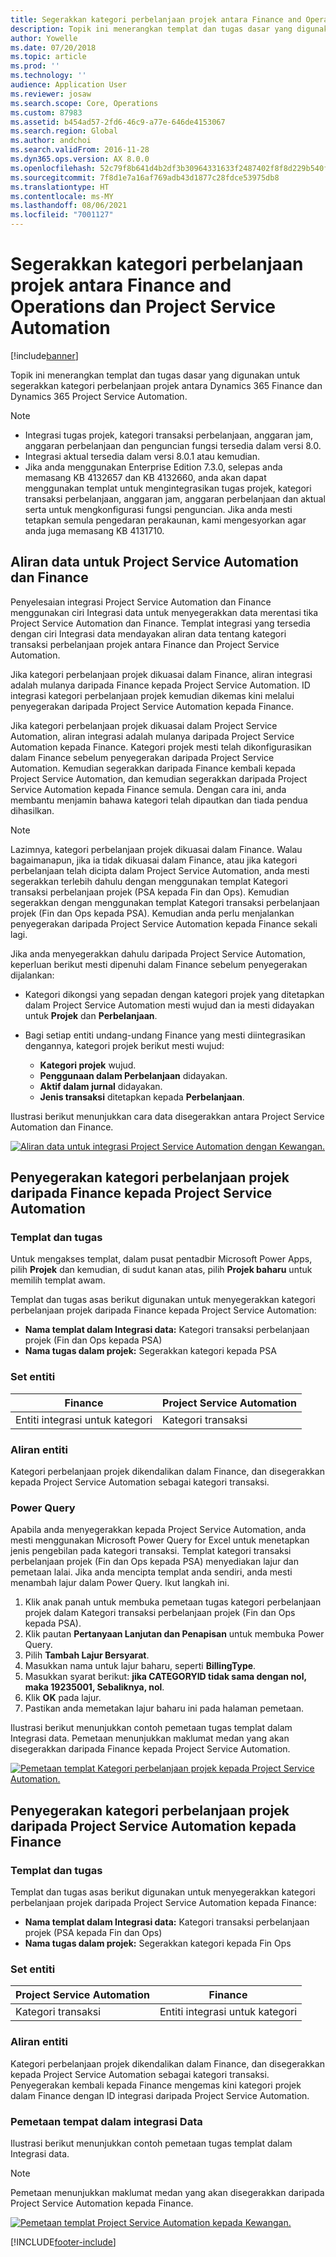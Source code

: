```yaml
---
title: Segerakkan kategori perbelanjaan projek antara Finance and Operations dan Project Service Automation
description: Topik ini menerangkan templat dan tugas dasar yang digunakan untuk segerakkan kategori perbelanjaan projek antara Microsoft Dynamics 365 Finance dan Dynamics 365 Project Service Automation.
author: Yowelle
ms.date: 07/20/2018
ms.topic: article
ms.prod: ''
ms.technology: ''
audience: Application User
ms.reviewer: josaw
ms.search.scope: Core, Operations
ms.custom: 87983
ms.assetid: b454ad57-2fd6-46c9-a77e-646de4153067
ms.search.region: Global
ms.author: andchoi
ms.search.validFrom: 2016-11-28
ms.dyn365.ops.version: AX 8.0.0
ms.openlocfilehash: 52c79f8b641d4b2df3b30964331633f2487402f8f8d229b540f9544c0f848557
ms.sourcegitcommit: 7f8d1e7a16af769adb43d1877c28fdce53975db8
ms.translationtype: HT
ms.contentlocale: ms-MY
ms.lasthandoff: 08/06/2021
ms.locfileid: "7001127"
---
```

# <a name="synchronize-project-expense-categories-between-finance-and-operations-and-project-service-automation"></a>Segerakkan kategori perbelanjaan projek antara Finance and Operations dan Project Service Automation

[!include[banner](../includes/banner.md)]

Topik ini menerangkan templat dan tugas dasar yang digunakan untuk segerakkan kategori perbelanjaan projek antara Dynamics 365 Finance dan Dynamics 365 Project Service Automation.

> [!NOTE]
> - Integrasi tugas projek, kategori transaksi perbelanjaan, anggaran jam, anggaran perbelanjaan dan penguncian fungsi tersedia dalam versi 8.0.
> - Integrasi aktual tersedia dalam versi 8.0.1 atau kemudian.
> - Jika anda menggunakan Enterprise Edition 7.3.0, selepas anda memasang KB 4132657 dan KB 4132660, anda akan dapat menggunakan templat untuk mengintegrasikan tugas projek, kategori transaksi perbelanjaan, anggaran jam, anggaran perbelanjaan dan aktual serta untuk mengkonfigurasi fungsi penguncian. Jika anda mesti tetapkan semula pengedaran perakaunan, kami mengesyorkan agar anda juga memasang KB 4131710.

## <a name="data-flow-for-project-service-automation-and-finance"></a>Aliran data untuk Project Service Automation dan Finance

Penyelesaian integrasi Project Service Automation dan Finance menggunakan ciri Integrasi data untuk menyegerakkan data merentasi tika Project Service Automation dan Finance. Templat integrasi yang tersedia dengan ciri Integrasi data mendayakan aliran data tentang kategori transaksi perbelanjaan projek antara Finance dan Project Service Automation.

Jika kategori perbelanjaan projek dikuasai dalam Finance, aliran integrasi adalah mulanya daripada Finance kepada Project Service Automation. ID integrasi kategori perbelanjaan projek kemudian dikemas kini melalui penyegerakan daripada Project Service Automation kepada Finance.

Jika kategori perbelanjaan projek dikuasai dalam Project Service Automation, aliran integrasi adalah mulanya daripada Project Service Automation kepada Finance. Kategori projek mesti telah dikonfigurasikan dalam Finance sebelum penyegerakan daripada Project Service Automation. Kemudian segerakkan daripada Finance kembali kepada Project Service Automation, dan kemudian segerakkan daripada Project Service Automation kepada Finance semula. Dengan cara ini, anda membantu menjamin bahawa kategori telah dipautkan dan tiada pendua dihasilkan.

> [!NOTE]
> Lazimnya, kategori perbelanjaan projek dikuasai dalam Finance. Walau bagaimanapun, jika ia tidak dikuasai dalam Finance, atau jika kategori perbelanjaan telah dicipta dalam Project Service Automation, anda mesti segerakkan terlebih dahulu dengan menggunakan templat Kategori transaksi perbelanjaan projek (PSA kepada Fin dan Ops). Kemudian segerakkan dengan menggunakan templat Kategori transaksi perbelanjaan projek (Fin dan Ops kepada PSA). Kemudian anda perlu menjalankan penyegerakan daripada Project Service Automation kepada Finance sekali lagi.
>
> Jika anda menyegerakkan dahulu daripada Project Service Automation, keperluan berikut mesti dipenuhi dalam Finance sebelum penyegerakan dijalankan:
>
> - Kategori dikongsi yang sepadan dengan kategori projek yang ditetapkan dalam Project Service Automation mesti wujud dan ia mesti didayakan untuk **Projek** dan **Perbelanjaan**.
> - Bagi setiap entiti undang-undang Finance yang mesti diintegrasikan dengannya, kategori projek berikut mesti wujud:
>
>     - **Kategori projek** wujud. 
>     - **Penggunaan dalam Perbelanjaan** didayakan.
>     - **Aktif dalam jurnal** didayakan.
>     - **Jenis transaksi** ditetapkan kepada **Perbelanjaan**.

Ilustrasi berikut menunjukkan cara data disegerakkan antara Project Service Automation dan Finance.

[![Aliran data untuk integrasi Project Service Automation dengan Kewangan.](./media/ProjectExpenseCategoriesFlow.png)](./media/ProjectExpenseCategoriesFlow.png)

## <a name="project-expense-category-synchronization-from-finance-to-project-service-automation"></a>Penyegerakan kategori perbelanjaan projek daripada Finance kepada Project Service Automation

### <a name="template-and-task"></a>Templat dan tugas

Untuk mengakses templat, dalam pusat pentadbir Microsoft Power Apps, pilih **Projek** dan kemudian, di sudut kanan atas, pilih **Projek baharu** untuk memilih templat awam.

Templat dan tugas asas berikut digunakan untuk menyegerakkan kategori perbelanjaan projek daripada Finance kepada Project Service Automation:

- **Nama templat dalam Integrasi data:** Kategori transaksi perbelanjaan projek (Fin dan Ops kepada PSA)
- **Nama tugas dalam projek:** Segerakkan kategori kepada PSA

### <a name="entity-set"></a>Set entiti

| Finance                           | Project Service Automation |
|-----------------------------------|----------------------------|
| Entiti integrasi untuk kategori | Kategori transaksi     |

### <a name="entity-flow"></a>Aliran entiti

Kategori perbelanjaan projek dikendalikan dalam Finance, dan disegerakkan kepada Project Service Automation sebagai kategori transaksi.

### <a name="power-query"></a>Power Query

Apabila anda menyegerakkan kepada Project Service Automation, anda mesti menggunakan Microsoft Power Query for Excel untuk menetapkan jenis pengebilan pada kategori transaksi. Templat kategori transaksi perbelanjaan projek (Fin dan Ops kepada PSA) menyediakan lajur dan pemetaan lalai. Jika anda mencipta templat anda sendiri, anda mesti menambah lajur dalam Power Query. Ikut langkah ini.

1. Klik anak panah untuk membuka pemetaan tugas kategori perbelanjaan projek dalam Kategori transaksi perbelanjaan projek (Fin dan Ops kepada PSA).
2. Klik pautan **Pertanyaan Lanjutan dan Penapisan** untuk membuka Power Query.
2. Pilih **Tambah Lajur Bersyarat**.
3. Masukkan nama untuk lajur baharu, seperti **BillingType**.
4. Masukkan syarat berikut: **jika CATEGORYID tidak sama dengan nol, maka 19235001, Sebaliknya, nol**.
5. Klik **OK** pada lajur.
6. Pastikan anda memetakan lajur baharu ini pada halaman pemetaan.

Ilustrasi berikut menunjukkan contoh pemetaan tugas templat dalam Integrasi data. Pemetaan menunjukkan maklumat medan yang akan disegerakkan daripada Finance kepada Project Service Automation.

[![Pemetaan templat Kategori perbelanjaan projek kepada Project Service Automation.](./media/ProjectExpenseCategoriesToPSAMapping.jpg)](./media/ProjectExpenseCategoriesToPSAMapping.jpg)

## <a name="project-expense-category-synchronization-from-project-service-automation-to-finance"></a>Penyegerakan kategori perbelanjaan projek daripada Project Service Automation kepada Finance

### <a name="template-and-task"></a>Templat dan tugas

Templat dan tugas asas berikut digunakan untuk menyegerakkan kategori perbelanjaan projek daripada Project Service Automation kepada Finance:

- **Nama templat dalam Integrasi data:** Kategori transaksi perbelanjaan projek (PSA kepada Fin dan Ops)
- **Nama tugas dalam projek:** Segerakkan kategori kepada Fin Ops

### <a name="entity-set"></a>Set entiti

| Project Service Automation | Finance                           |
|----------------------------|-----------------------------------|
| Kategori transaksi     | Entiti integrasi untuk kategori |

### <a name="entity-flow"></a>Aliran entiti

Kategori perbelanjaan projek dikendalikan dalam Finance, dan disegerakkan kepada Project Service Automation sebagai kategori transaksi. Penyegerakan kembali kepada Finance mengemas kini kategori projek dalam Finance dengan ID integrasi daripada Project Service Automation.

### <a name="template-mapping-in-data-integration"></a>Pemetaan tempat dalam integrasi Data

Ilustrasi berikut menunjukkan contoh pemetaan tugas templat dalam Integrasi data.

> [!NOTE]
> Pemetaan menunjukkan maklumat medan yang akan disegerakkan daripada Project Service Automation kepada Finance.

[![Pemetaan templat Project Service Automation kepada Kewangan.](./media/ProjectExpenseCategoriesToFinOpsMapping.jpg)](./media/ProjectExpenseCategoriesToFinOpsMapping.jpg)


[!INCLUDE[footer-include](../includes/footer-banner.md)]